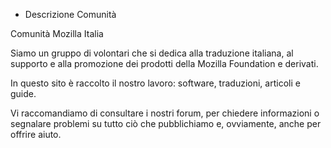 * Descrizione Comunità

Comunità Mozilla Italia

Siamo un gruppo di volontari che si dedica alla traduzione italiana, al supporto e alla promozione dei prodotti della Mozilla Foundation e derivati.

In questo sito è raccolto il nostro lavoro: software, traduzioni, articoli e guide.

Vi raccomandiamo di consultare i nostri forum, per chiedere informazioni o segnalare problemi su tutto ciò che pubblichiamo e, ovviamente, anche per offrire aiuto.
